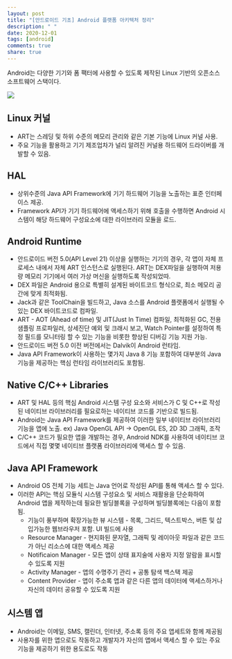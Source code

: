 ```yaml
---
layout: post
title: "[안드로이드 기초] Android 플랫폼 아키텍처 정리"
description: " "
date: 2020-12-01
tags: [android]
comments: true
share: true
---
```



Android는 다양한 기기와 폼 팩터에 사용할 수 있도록 제작된 Linux 기반의 오픈소스 소프트웨어 스택이다.

![](https://developer.android.com/guide/platform/images/android-stack_2x.png)

## Linux 커널

- ART는 스레딩 및 하위 수준의 메모리 관리와 같은 기본 기능에 Linux 커널 사용.
- 주요 기능을 활용하고 기기 제조업차가 널리 알려진 커널용 하드웨어 드라이버를 개발할 수 있음.

## HAL

- 상위수준의 Java API Framework에 기기 하드웨어 기능을 노출하는 표준 인터페이스 제공.
- Framework API가 기기 하드웨어에 액세스하기 위해 호출을 수행하면 Android 시스템이 해당 하드웨어 구성요소에 대한 라이브러리 모듈을 로드.

## Android Runtime

- 안드로이드 버전 5.0(API Level 21) 이상을 실행하는 기기의 경우, 각 앱이 자체 프로세스 내에서 자체 ART 인스턴스로 실행된다. ART는 DEX파일을 실행하여 저용량 메모리 기기에서 여러 가상 머신을 실행하도록 작성되었따.
- DEX 파일은 Android 용으로 특별히 설계된 바이트코드 형식으로, 최소 메모리 공간에 맞게 최적화됨.
- Jack과 같은 ToolChain을 빌드하고, Java 소스를 Android 플랫폼에서 실행될 수 있는 DEX 바이트코드로 컴파일.
- ART - AOT (Ahead of time) 및 JIT(Just In Time) 컴파일, 최적화된 GC, 전용 샘플링 프로파일러, 상세진단 예외 및 크래시 보고, Watch Pointer를 설정하여 특정 필드를 모니터링 할 수 있는 기능을 비롯한 향상된 디버깅 기능 지원 가능.
- 안드로이드 버전 5.0 이전 버전에서는 Dalvik이 Android 런타임.
- Java API Framework이 사용하는 몇가지 Java 8 기능 포함하여 대부분의 Java 기능을 제공하는 핵심 런타임 라이브러리도 포함됨.

## Native C/C++ Libraries

- ART 및 HAL 등의 핵심 Android 시스템 구성 요소와 서비스가 C 및 C++로 작성된 네이티브 라이브러리를 필요로하는 네이티브 코드를 기반으로 빌드됨.
- Android는 Java API Framework를 제공하여 이러한 일부 네이티브 라이브러리 기능을 앱에 노출. ex) Java OpenGL API → OpenGL ES, 2D 3D 그래픽, 조작
- C/C++ 코드가 필요한 앱을 개발하는 경우, Android NDK를 사용하여 네이티브 코드에서 직접 몇몇 네이티브 플랫폼 라이브러리에 액세스 할 수 있음.

## Java API Framework

- Android OS 전체 기능 세트는 Java 언어로 작성된 API를 통해 액세스 할 수 있다.
- 이러한 API는 핵심 모듈식 시스템 구성요소 및 서비스 재활용을 단순화하여 Android 앱을 제작하는데 필요한 빌딩블록을 구성하며 빌딩블록에는 다음이 포함됨.
    - 기능이 풍부하며 확장가능한 뷰 시스템 - 목록, 그리드, 텍스트박스, 버튼 및 삽입가능한 웹브라우저 포함. UI 빌드에 사용
    - Resource Manager - 현지화된 문자열, 그래픽 및 레이아웃 파일과 같은 코드가 아닌 리소스에 대한 액세스 제공
    - Notificaion Manager - 모든 앱이 상태 표지술에 사용자 지정 알람을 표시할 수 있도록 지원
    - Activity Manager - 앱의 수명주기 관리 + 공통 탐색 백스택 제공
    - Content Provider - 앱이 주소록 앱과 같은 다른 앱의 데이터에 액세스하거나 자신의 데이터 공유할 수 있도록 지원

## 시스템 앱

- Android는 이메일, SMS, 캘린더, 인터넷, 주소록 등의 주요 앱세트와 함께 제공됨
- 사용자를 위한 앱으로도 작동하고 개발자가 자신의 앱에서 액세스 할 수 있는 주요기능을 제공하기 위한 용도로도 작동